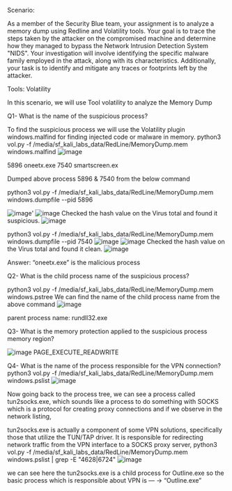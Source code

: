 Scenario:

As a member of the Security Blue team, your assignment is to analyze a memory dump using Redline and Volatility tools. Your goal is to trace the steps taken by the attacker on the compromised machine and determine how they managed to bypass the Network Intrusion Detection System "NIDS". Your investigation will involve identifying the specific malware family employed in the attack, along with its characteristics. Additionally, your task is to identify and mitigate any traces or footprints left by the attacker.
 
Tools:
Volatility

In this scenario, we will use Tool volatility to analyze the Memory Dump

Q1- What is the name of the suspicious process?

To find the suspicious process we will use the Volatility plugin windows.malfind for finding injected code or malware in memory. 
python3 vol.py -f  /media/sf_kali_labs_data/RedLine/MemoryDump.mem  windows.malfind
![image](https://github.com/antriksh968/cyberdefenders/assets/74059350/d176c51d-8011-4666-9ea0-cf91f0605c4c)

5896    oneetx.exe
7540    smartscreen.ex

Dumped above process 5896 & 7540 from the below command 

python3 vol.py -f /media/sf_kali_labs_data/RedLine/MemoryDump.mem windows.dumpfile --pid 5896

![image](https://github.com/antriksh968/cyberdefenders/assets/74059350/2147982f-118f-4ede-9a00-b0908c91d74f)'
![image](https://github.com/antriksh968/cyberdefenders/assets/74059350/32a396a7-342e-47cc-bc72-66224f8002ea)
Checked the hash value on the Virus total and found it suspicious.
![image](https://github.com/antriksh968/cyberdefenders/assets/74059350/a8a679ab-c163-44fd-bceb-132f7be154b5)

python3 vol.py -f /media/sf_kali_labs_data/RedLine/MemoryDump.mem windows.dumpfile --pid 7540
![image](https://github.com/antriksh968/cyberdefenders/assets/74059350/331e7447-9b3d-4a63-9b13-07ab29356580)
![image](https://github.com/antriksh968/cyberdefenders/assets/74059350/0009c91b-4842-40c6-aa17-351199da9eaa)
Checked the hash value on the Virus total and found it clean.
![image](https://github.com/antriksh968/cyberdefenders/assets/74059350/dfbdeb00-e073-4a62-81c6-004e1820bbd6)

Answer: “oneetx.exe” is the malicious process

Q2- What is the child process name of the suspicious process?

python3 vol.py -f /media/sf_kali_labs_data/RedLine/MemoryDump.mem windows.pstree
We can find the name of the child process name from the above command
![image](https://github.com/antriksh968/cyberdefenders/assets/74059350/63a4d90f-3e0b-45fc-a057-846f06d2b448)

parent process name: rundll32.exe


Q3- What is the memory protection applied to the suspicious process memory region?

![image](https://github.com/antriksh968/cyberdefenders/assets/74059350/78236915-afda-4281-823c-8addecdd75a8)
PAGE_EXECUTE_READWRITE

Q4- What is the name of the process responsible for the VPN connection?
 python3 vol.py -f /media/sf_kali_labs_data/RedLine/MemoryDump.mem windows.pslist
![image](https://github.com/antriksh968/cyberdefenders/assets/74059350/be202a23-c412-41f5-9935-f5f6a7045716)

Now going back to the process tree, we can see a process called tun2socks.exe, which sounds like a process to do something with SOCKS which is a protocol for creating proxy connections and if we observe in the network listing,

tun2socks.exe is actually a component of some VPN solutions, specifically those that utilize the TUN/TAP driver. It is responsible for redirecting network traffic from the VPN interface to a SOCKS proxy server,
python3 vol.py -f /media/sf_kali_labs_data/RedLine/MemoryDump.mem windows.pslist | grep -E "4628|6724"
![image](https://github.com/antriksh968/cyberdefenders/assets/74059350/6597e79b-5ef2-4f3f-a4b3-03ed66206f32)

we can see here the tun2socks.exe is a child process for Outline.exe
so the basic process which is responsible about VPN is — -> “Outline.exe”






















